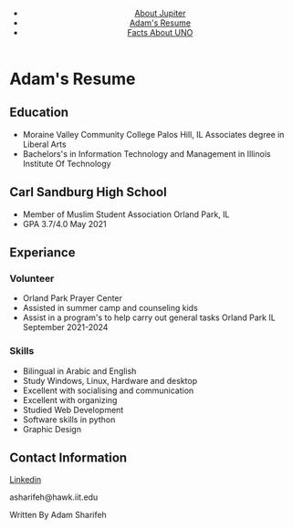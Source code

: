 <!Doctype html>
<html lang ='en'>
<head>
	<meta charset="UTF-8">
	<title>Adam's Resume</title>
</head>
<body>
<header>
  <nav>
    <ul>
      <li><a href="https://adam893-o.github.io/project-1-jupiter.html">About Jupiter</a></li>
      <li><a href="https://adam893-o.github.io/resume.html">Adam's Resume</a></li>
      <li><a href="https://adam893-o.github.io/Project-1-UNO">Facts About UNO</a></li>
    </ul>
  </nav>
</header>
  <h1>Adam's Resume</h1>
  <h2>Education</h2>
    <ul>
	  <li>Moraine Valley Community College Palos Hill, IL Associates degree in Liberal Arts</li>
	  <li>Bachelors's in Information Technology and Management in Illinois Institute Of Technology</li>
    </ul>
  <h2>Carl Sandburg High School</h2>
    <ul>
	  <li>Member of Muslim Student Association Orland Park, IL</li>
	  <li>GPA 3.7/4.0 May 2021</li>
    </ul>
  <h2>Experiance</h2>
  <h3>Volunteer</h3>
    <ul>
	  <li>Orland Park Prayer Center</li>
	  <li>Assisted in summer camp and counseling kids</li>
	  <li>Assist in a program's to help carry out general tasks Orland Park IL September 2021-2024</li>
  </ul>
  <h3>Skills</h3>
  <ul>
    <li>Bilingual in Arabic and English</li>
	  <li>Study Windows, Linux, Hardware and desktop</li>
	  <li>Excellent with socialising and communication</li>
	  <li>Excellent with organizing</li>
	  <li>Studied Web Development</li>
	  <li>Software skills in python</li>
	  <li>Graphic Design</li>
  </ul>
  <h2>Contact Information</h2>
  <div>
    <p><a href="https://www.linkedin.com/feed/?trk=guest_homepage-basic_nav-header-signin" target="_blank">Linkedin</a></p>
    <p>asharifeh@hawk.iit.edu</p>
  </div>
  <footer>
  <p>Written By Adam Sharifeh</p>
  </footer>
</body>
</html>

